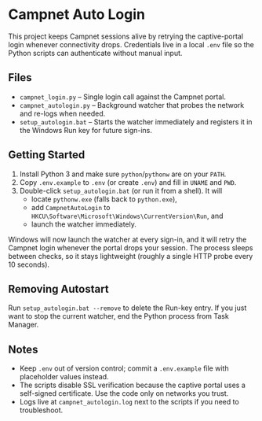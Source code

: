 # Campnet Auto Login

This project keeps Campnet sessions alive by retrying the captive-portal login whenever connectivity drops. Credentials live in a local `.env` file so the Python scripts can authenticate without manual input.

## Files
- `campnet_login.py` – Single login call against the Campnet portal.
- `campnet_autologin.py` – Background watcher that probes the network and re-logs when needed.
- `setup_autologin.bat` – Starts the watcher immediately and registers it in the Windows Run key for future sign-ins.

## Getting Started
1. Install Python 3 and make sure `python`/`pythonw` are on your `PATH`.
2. Copy `.env.example` to `.env` (or create `.env`) and fill in `UNAME` and `PWD`.
3. Double-click `setup_autologin.bat` (or run it from a shell). It will
   - locate `pythonw.exe` (falls back to `python.exe`),
   - add `CampnetAutoLogin` to `HKCU\Software\Microsoft\Windows\CurrentVersion\Run`, and
   - launch the watcher immediately.

Windows will now launch the watcher at every sign-in, and it will retry the Campnet login whenever the portal drops your session. The process sleeps between checks, so it stays lightweight (roughly a single HTTP probe every 10 seconds).

## Removing Autostart
Run `setup_autologin.bat --remove` to delete the Run-key entry. If you just want to stop the current watcher, end the Python process from Task Manager.

## Notes
- Keep `.env` out of version control; commit a `.env.example` file with placeholder values instead.
- The scripts disable SSL verification because the captive portal uses a self-signed certificate. Use the code only on networks you trust.
- Logs live at `campnet_autologin.log` next to the scripts if you need to troubleshoot.